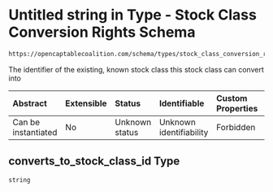 # Untitled string in Type - Stock Class Conversion Rights Schema

```txt
https://opencaptablecoalition.com/schema/types/stock_class_conversion_rights#/properties/converts_to_stock_class_id
```

The identifier of the existing, known stock class this stock class can convert into

| Abstract            | Extensible | Status         | Identifiable            | Custom Properties | Additional Properties | Access Restrictions | Defined In                                                                                                                  |
| :------------------ | :--------- | :------------- | :---------------------- | :---------------- | :-------------------- | :------------------ | :-------------------------------------------------------------------------------------------------------------------------- |
| Can be instantiated | No         | Unknown status | Unknown identifiability | Forbidden         | Allowed               | none                | [StockClassConversionRights.schema.json*](../../schema/types/StockClassConversionRights.schema.json "open original schema") |

## converts_to_stock_class_id Type

`string`
